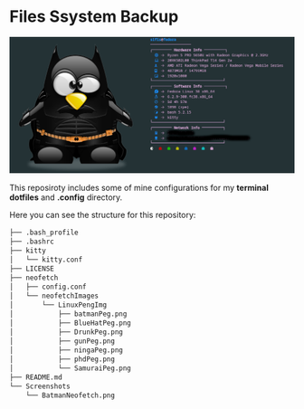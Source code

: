 # Files Ssystem Backup

![NeofetchImage](./Screenshots/BatmanNeofetch.png)

This reposiroty includes some of mine configurations for my **terminal dotfiles** and **.config** directory.

Here you can see the structure for this repository:


    ├── .bash_profile
    ├── .bashrc
    ├── kitty
    │   └── kitty.conf
    ├── LICENSE
    ├── neofetch
    │   ├── config.conf
    │   └── neofetchImages
    │       └── LinuxPengImg
    │           ├── batmanPeg.png
    │           ├── BlueHatPeg.png
    │           ├── DrunkPeg.png
    │           ├── gunPeg.png
    │           ├── ningaPeg.png
    │           ├── phdPeg.png
    │           └── SamuraiPeg.png
    ├── README.md
    └── Screenshots
        └── BatmanNeofetch.png
